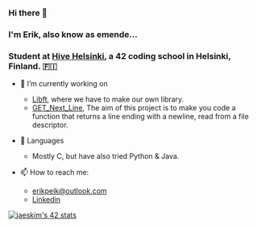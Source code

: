 ### Hi there 👋

### I'm Erik, also know as emende...
### Student at [Hive Helsinki](https://www.hive.fi/), a 42 coding school in Helsinki, Finland. 🇫🇮

- 🔭 I’m currently working on
    - [Libft](https://github.com/erikpeik/libft), where we have to make our own library.
    - [GET_Next_Line](https://github.com/erikpeik/GET_Next_Line), The aim of this project is to make you code a function that returns a line ending with a newline, read from a file descriptor.
      
- 🌱 Languages
    - Mostly C, but have also tried Python & Java.

- 📫 How to reach me:
    - erikpeik@outlook.com
    - [Linkedin](https://www.linkedin.com/in/erikpeik/)

[![jaeskim's 42 stats](https://badge42.herokuapp.com/api/stats/emende)](https://github.com/JaeSeoKim/badge42)
